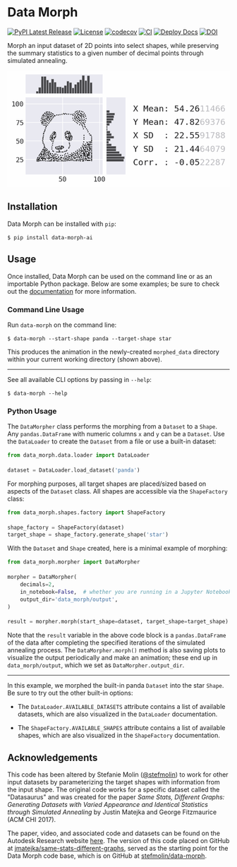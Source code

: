 # Data Morph

[![PyPI Latest Release](https://img.shields.io/pypi/v/data-morph-ai.svg)](https://pypi.org/project/data-morph-ai/)
[![License](https://img.shields.io/pypi/l/data-morph-ai.svg)](https://github.com/stefmolin/data-morph/blob/main/LICENSE)
[![codecov](https://codecov.io/gh/stefmolin/data-morph/branch/main/graph/badge.svg?token=3SEEG9SZQO)](https://codecov.io/gh/stefmolin/data-morph)
[![CI](https://github.com/stefmolin/data-morph/actions/workflows/ci.yml/badge.svg)](https://github.com/stefmolin/data-morph/actions/workflows/ci.yml)
[![Deploy Docs](https://github.com/stefmolin/data-morph/actions/workflows/docs.yml/badge.svg)](https://github.com/stefmolin/data-morph/actions/workflows/docs.yml)
[![DOI](https://zenodo.org/badge/597895841.svg)](https://zenodo.org/badge/latestdoi/597895841)


Morph an input dataset of 2D points into select shapes, while preserving the summary
statistics to a given number of decimal points through simulated annealing.

![Morphing the panda dataset into the star shape.](https://raw.githubusercontent.com/stefmolin/data-morph/main/docs/_static/panda-to-star-eased.gif)

## Installation

Data Morph can be installed with `pip`:

```console
$ pip install data-morph-ai
```

## Usage

Once installed, Data Morph can be used on the command line or as an importable Python package. Below are some examples; be sure to check out the
[documentation](https://stefmolin.github.io/data-morph) for more information.


### Command Line Usage

Run `data-morph` on the command line:

```console
$ data-morph --start-shape panda --target-shape star
```

This produces the animation in the newly-created `morphed_data` directory
within your current working directory (shown above).

----

See all available CLI options by passing in `--help`:

```console
$ data-morph --help
```

### Python Usage

The `DataMorpher` class performs the morphing from a `Dataset` to a `Shape`.
Any `pandas.DataFrame` with numeric columns `x` and `y` can be a `Dataset`.
Use the `DataLoader` to create the `Dataset` from a file or use a built-in dataset:

```python
from data_morph.data.loader import DataLoader

dataset = DataLoader.load_dataset('panda')
```

For morphing purposes, all target shapes are placed/sized based on aspects of the `Dataset` class.
All shapes are accessible via the `ShapeFactory` class:

```python
from data_morph.shapes.factory import ShapeFactory

shape_factory = ShapeFactory(dataset)
target_shape = shape_factory.generate_shape('star')
```

With the `Dataset` and `Shape` created, here is a minimal example of morphing:

```python
from data_morph.morpher import DataMorpher

morpher = DataMorpher(
    decimals=2,
    in_notebook=False,  # whether you are running in a Jupyter Notebook
    output_dir='data_morph/output',
)

result = morpher.morph(start_shape=dataset, target_shape=target_shape)
```

Note that the `result` variable in the above code block is a `pandas.DataFrame` of the data after completing the specified iterations of the simulated annealing process. The `DataMorpher.morph()` method is also saving plots to visualize the output periodically and make an animation; these end up in `data_morph/output`, which we set as `DataMorpher.output_dir`.


----

In this example, we morphed the built-in panda `Dataset` into the star `Shape`. Be sure to try out the other built-in options:

* The `DataLoader.AVAILABLE_DATASETS` attribute contains a list of available datasets, which are also visualized in the `DataLoader` documentation.

* The `ShapeFactory.AVAILABLE_SHAPES` attribute contains a list of available shapes, which are also visualized in the `ShapeFactory` documentation.

## Acknowledgements

This code has been altered by Stefanie Molin ([@stefmolin](https://github.com/stefmolin)) to work for other input datasets by parameterizing the target shapes with information from the input shape. The original code works for a specific dataset called the "Datasaurus" and was created for the paper *Same Stats, Different Graphs: Generating Datasets with Varied Appearance and Identical Statistics through Simulated Annealing* by Justin Matejka and George Fitzmaurice (ACM CHI 2017).

The paper, video, and associated code and datasets can be found on the
Autodesk Research website [here](https://www.autodeskresearch.com/publications/samestats>). The version of this code placed on GitHub at [jmatejka/same-stats-different-graphs](https://github.com/jmatejka/same-stats-different-graphs), served as the starting point for the Data Morph code base, which is on GitHub at [stefmolin/data-morph](https://github.com/stefmolin/data-morph).
